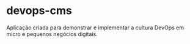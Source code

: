 # devops-cms
Aplicação criada para demonstrar e implementar a cultura DevOps em micro e pequenos negócios digitais.
